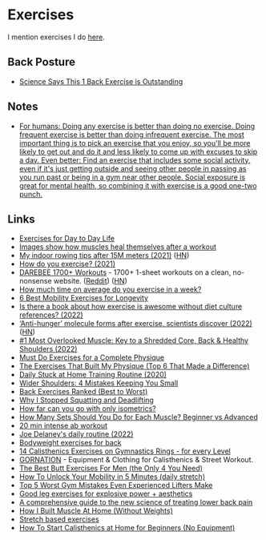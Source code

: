 # Exercises

I mention exercises I do [here](fitness.md).

## Back Posture

- [Science Says This 1 Back Exercise is Outstanding](https://www.youtube.com/watch?v=lXQ2V0XfI_M)

## Notes

- [For humans: Doing any exercise is better than doing no exercise. Doing frequent exercise is better than doing infrequent exercise. The most important thing is to pick an exercise that you enjoy, so you'll be more likely to get out and do it and less likely to come up with excuses to skip a day. Even better: Find an exercise that includes some social activity, even if it's just getting outside and seeing other people in passing as you run past or being in a gym near other people. Social exposure is great for mental health, so combining it with exercise is a good one-two punch.](https://news.ycombinator.com/item?id=26741776)

## Links

- [Exercises for Day to Day Life](https://www.webshealth.com/health/nine-exercises-for-every-one/)
- [Images show how muscles heal themselves after a workout](https://www.livescience.com/muscle-repair-by-roaming-nuclei)
- [My indoor rowing tips after 15M meters (2021)](https://onlyrss.org/posts/my-rowing-tips-after-15-million-meters.html) ([HN](https://news.ycombinator.com/item?id=28911503))
- [How do you exercise? (2021)](https://www.reddit.com/r/slatestarcodex/comments/qpb408/how_do_you_exercise/)
- [DAREBEE 1700+ Workouts](https://darebee.com/workouts) - 1700+ 1-sheet workouts on a clean, no-nonsense website. ([Reddit](https://www.reddit.com/r/InternetIsBeautiful/comments/qr4z4o/1700_1sheet_workouts_on_a_clean_nononsense_website/)) ([HN](https://news.ycombinator.com/item?id=29403113))
- [How much time on average do you exercise in a week?](https://news.ycombinator.com/item?id=29769623)
- [6 Best Mobility Exercises for Longevity](https://www.wellandgood.com/best-mobility-exercises-for-longevity/)
- [Is there a book about how exercise is awesome without diet culture references? (2022)](https://www.reddit.com/r/suggestmeabook/comments/vfi50j/is_there_a_book_about_how_exercise_is_awesome/)
- [‘Anti-hunger’ molecule forms after exercise, scientists discover (2022)](https://med.stanford.edu/news/all-news/2022/06/anti-hunger-molecule-exercise.html) ([HN](https://news.ycombinator.com/item?id=31858063))
- [#1 Most Overlooked Muscle: Key to a Shredded Core, Back & Healthy Shoulders (2022)](https://www.youtube.com/watch?v=xHdqJvAxY3Y)
- [Must Do Exercises for a Complete Physique](https://www.youtube.com/watch?v=s0fA0gXqREQ)
- [The Exercises That Built My Physique (Top 6 That Made a Difference)](https://www.youtube.com/watch?v=qsd3z3xUWhw)
- [Daily Stuck at Home Training Routine (2020)](https://www.youtube.com/watch?v=5Jth37OywOE)
- [Wider Shoulders: 4 Mistakes Keeping You Small](https://www.youtube.com/watch?v=TChfFQC0eHs)
- [Back Exercises Ranked (Best to Worst)](https://www.youtube.com/watch?v=w4vU3tzVM70)
- [Why I Stopped Squatting and Deadlifting](https://www.youtube.com/watch?v=gso8KF6DiJM)
- [How far can you go with only isometrics?](https://www.reddit.com/r/bodyweightfitness/comments/yyf4n9/how_far_can_you_go_with_only_isometrics/)
- [How Many Sets Should You Do for Each Muscle? Beginner vs Advanced](https://www.youtube.com/watch?v=zcyv9-ifjWo)
- [20 min intense ab workout](https://www.youtube.com/watch?v=S1_C11ovtZc)
- [Joe Delaney's daily routine (2022)](https://www.youtube.com/watch?v=eTKH5LspM3o)
- [Bodyweight exercises for back](https://www.reddit.com/r/bodyweightfitness/comments/z237y5/question_about_working_back_with_just_bodyweight/)
- [14 Calisthenics Exercises on Gymnastics Rings - for every Level](https://www.gornation.com/blogs/news/exercises-gymnastics-rings)
- [GORNATION](https://www.gornation.com/) - Equipment & Clothing for Calisthenics & Street Workout.
- [The Best Butt Exercises For Men (the Only 4 You Need)](https://www.youtube.com/watch?v=YHTJusT51Zs)
- [How To Unlock Your Mobility in 5 Minutes (daily stretch)](https://www.youtube.com/watch?v=sOuKeVuej9E)
- [Top 5 Worst Gym Mistakes Even Experienced Lifters Make](https://www.youtube.com/watch?v=6vavUJwqqEE)
- [Good leg exercises for explosive power + aesthetics](https://www.reddit.com/r/bodyweightfitness/comments/z7cywu/good_leg_exercises_for_explosive_power_aesthetics/)
- [A comprehensive guide to the new science of treating lower back pain](https://www.vox.com/science-and-health/2017/8/4/15929484/chronic-back-pain-treatment-mainstream-vs-alternative)
- [How I Built Muscle At Home (Without Weights)](https://www.youtube.com/watch?v=ho8fvPH_Ro0)
- [Stretch based exercises](https://www.youtube.com/watch?v=xW79HPiyidk)
- [How To Start Calisthenics at Home for Beginners (No Equipment)](https://www.youtube.com/watch?v=hEXjX6nwDoY)
